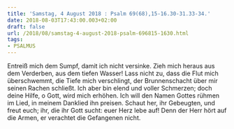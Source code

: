 ```yaml
---
title: 'Samstag, 4 August 2018 : Psalm 69(68),15-16.30-31.33-34.'
date: 2018-08-03T17:43:00.003+02:00
draft: false
url: /2018/08/samstag-4-august-2018-psalm-696815-1630.html
tags: 
- PSALMUS
---
```


Entreiß mich dem Sumpf, damit ich nicht versinke. Zieh mich heraus aus dem Verderben, aus dem tiefen Wasser! Lass nicht zu, dass die Flut mich überschwemmt, die Tiefe mich verschlingt, der Brunnenschacht über mir seinen Rachen schließt. Ich aber bin elend und voller Schmerzen; doch deine Hilfe, o Gott, wird mich erhöhen. Ich will den Namen Gottes rühmen im Lied, in meinem Danklied ihn preisen. Schaut her, ihr Gebeugten, und freut euch; ihr, die ihr Gott sucht: euer Herz lebe auf! Denn der Herr hört auf die Armen, er verachtet die Gefangenen nicht.